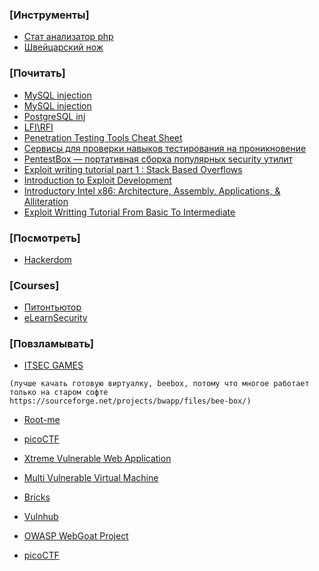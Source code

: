 ### [Инструменты]
* [Стат анализатор php](http://rips-scanner.sourceforge.net/)
* [Швейцарский нож](https://portswigger.net/burp)

### [Почитать]
* [MySQL injection](https://rdot.org/forum/showthread.php?t=124)
* [MySQL injection](https://rdot.org/forum/showthread.php?t=826)
* [PostgreSQL inj](https://rdot.org/forum/showthread.php?t=24)
* [LFI\RFI](https://rdot.org/forum/showthread.php?t=343)
* [Penetration Testing Tools Cheat Sheet](https://highon.coffee/blog/penetration-testing-tools-cheat-sheet/)
* [Сервисы для проверки навыков тестирования на проникновение](https://habr.com/company/pentestit/blog/261569/)
* [PentestBox — портативная сборка популярных security утилит](https://habr.com/company/pentestit/blog/260913/)
* [Exploit writing tutorial part 1 : Stack Based Overflows](https://www.corelan.be/index.php/2009/07/19/exploit-writing-tutorial-part-1-stack-based-overflows/)
* [Introduction to Exploit Development](http://www.fuzzysecurity.com/tutorials/expDev/1.html)
* [Introductory Intel x86: Architecture, Assembly, Applications, & Alliteration](http://opensecuritytraining.info/IntroX86.html)
* [Exploit Writting Tutorial From Basic To Intermediate](http://x9090.blogspot.com/2010/03/tutorial-exploit-writting-tutorial-from.html)

### [Посмотреть]
* [Hackerdom](https://www.youtube.com/user/h4ckerdom/)

### [Courses]
* [Питонтьютор](http://pythontutor.ru/)
* [eLearnSecurity](https://www.elearnsecurity.com/)

### [Повзламывать]
* [ITSEC GAMES](http://www.itsecgames.com/) 
```
(лучше качать готовую виртуалку, beebox, потому что многое работает только на старом софте
https://sourceforge.net/projects/bwapp/files/bee-box/)
```
* [Root-me](https://root-me.org)
* [picoCTF](https://picoctf.com/)
* [Xtreme Vulnerable Web Application](https://github.com/s4n7h0/xvwa)
* [Multi Vulnerable Virtual Machine](https://canyoupwn.me/kevgir-vulnerable-vm/)
* [Bricks](https://sechow.com/bricks/docs/)
* [Vulnhub](https://www.vulnhub.com/)
* [OWASP WebGoat Project](https://www.owasp.org/index.php/Category:OWASP_WebGoat_Project)

* [picoCTF](https://picoctf.com/)
